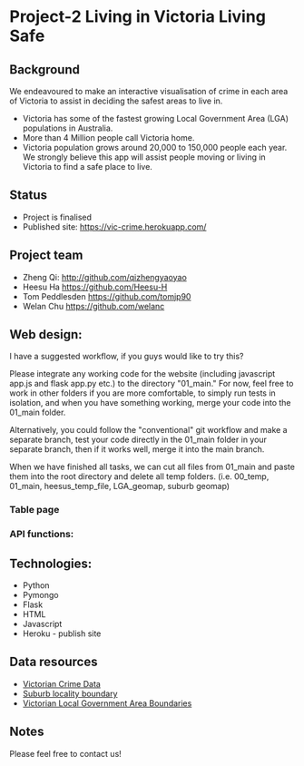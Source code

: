# Project-2 Living in Victoria Living Safe

## Background
We endeavoured to make an interactive visualisation of crime in each area of Victoria to assist in deciding the safest areas to live in.
* Victoria has some of the fastest growing Local Government Area (LGA) populations in Australia.
* More than 4 Million people call Victoria home.
* Victoria population grows around 20,000 to 150,000 people each year.
We strongly believe this app will assist people moving or living in Victoria to find a safe place to live.

## Status
* Project is finalised
* Published site: https://vic-crime.herokuapp.com/

## Project team
* Zheng Qi: http://github.com/qizhengyaoyao 
* Heesu Ha https://github.com/Heesu-H
* Tom Peddlesden https://github.com/tomjp90
* Welan Chu https://github.com/welanc

## Web design:

I have a suggested workflow, if you guys would like to try this? 

Please integrate any working code for the website (including javascript app.js and flask app.py etc.) to the directory "01_main." For now, feel free to work in other folders if you are more comfortable, to simply run tests in isolation, and when you have something working, merge your code into the 01_main folder. 

Alternatively, you could follow the "conventional" git workflow and make a separate branch, test your code directly in the 01_main folder in your separate branch, then if it works well, merge it into the main branch. 

When we have finished all tasks, we can cut all files from 01_main and paste them into the root directory and delete all temp folders. (i.e. 00_temp, 01_main, heesus_temp_file, LGA_geomap, suburb geomap)
###

### Table page

### API functions:

## Technologies:

* Python
* Pymongo
* Flask
* HTML
* Javascript
* Heroku - publish site

## Data resources
* [Victorian Crime Data](https://discover.data.vic.gov.au/dataset/crime-by-location-data-table)
* [Suburb locality boundary](https://data.gov.au/dataset/ds-dga-af33dd8c-0534-4e18-9245-fc64440f742e/details)
* [Victorian Local Government Area Boundaries](https://data.gov.au/dataset/ds-dga-bdf92691-c6fe-42b9-a0e2-a4cd716fa811/details)

## Notes  
Please feel free to contact us!